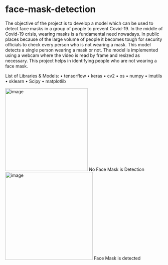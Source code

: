 # face-mask-detection

The objective of the project is to develop a model which can be used to detect face masks in a group of people to prevent Covid-19. In the middle of Covid-19 crisis, wearing masks is a fundamental need nowadays. In public places because of the large volume of people it becomes tough for security officials to check every person who is not wearing a mask. This model detects a single person wearing a mask or not. The model is implemented using a webcam where the video is read by frame and resized as necessary. This project helps in identifying people who are not wearing a face mask.


List of Libraries & Models:
•	tensorflow
•	keras
•	cv2
•	os
•	numpy
•	imutils
•	sklearn
•	Scipy
•	matplotlib


<img width="263" alt="image" src="https://github.com/2002kartik12/face-mask-detection/assets/110666936/c0fd3ad4-f056-44fa-bc0f-d1e061e7e258">
No Face Mask is Detection

<img width="279" alt="image" src="https://github.com/2002kartik12/face-mask-detection/assets/110666936/0c1365cb-f074-48cb-a8a1-8e53431f6ff4">
Face Mask is detected


